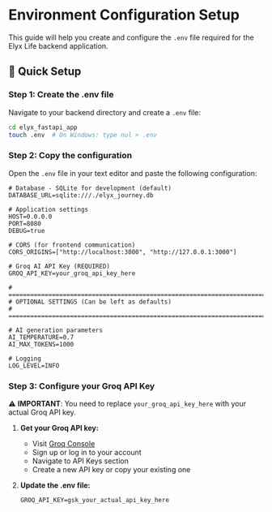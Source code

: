 # Environment Configuration Setup

This guide will help you create and configure the `.env` file required for the Elyx Life backend application.

## 🔧 Quick Setup

### Step 1: Create the .env file

Navigate to your backend directory and create a `.env` file:

```bash
cd elyx_fastapi_app
touch .env  # On Windows: type nul > .env
```

### Step 2: Copy the configuration

Open the `.env` file in your text editor and paste the following configuration:

```env
# Database - SQLite for development (default)
DATABASE_URL=sqlite:///./elyx_journey.db

# Application settings
HOST=0.0.0.0
PORT=8080
DEBUG=true

# CORS (for frontend communication)
CORS_ORIGINS=["http://localhost:3000", "http://127.0.0.1:3000"]

# Groq AI API Key (REQUIRED)
GROQ_API_KEY=your_groq_api_key_here

# =============================================================================
# OPTIONAL SETTINGS (Can be left as defaults)
# =============================================================================

# AI generation parameters
AI_TEMPERATURE=0.7
AI_MAX_TOKENS=1000

# Logging
LOG_LEVEL=INFO
```

### Step 3: Configure your Groq API Key

⚠️ **IMPORTANT**: You need to replace `your_groq_api_key_here` with your actual Groq API key.

1. **Get your Groq API key:**
   - Visit [Groq Console](https://console.groq.com/)
   - Sign up or log in to your account
   - Navigate to API Keys section
   - Create a new API key or copy your existing one

2. **Update the .env file:**
   ```env
   GROQ_API_KEY=gsk_your_actual_api_key_here
   ```